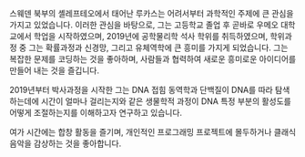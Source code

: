 스웨덴 북부의 셸레프테오에서 태어난 루카스는 어려서부터 과학적인 주제에 큰 관심을 가지고 있었습니다. 이러한 관심을 바탕으로, 그는 고등학교 졸업 후 곧바로 우메오 대학교에서 학업을 시작하였으며, 2019년에 공학물리학 석사 학위를 취득하였으며, 학위과정 중 그는 확률과정과 신경망, 그리고 유체역학에 큰 흥미를 가지게 되었습니다. 그는 복잡한 문제를 코딩하는 것을 좋아하며, 사람들과 협력하여 새로운 흥미로운 아이디어를 만들어 내는 것을 즐깁니다.

2019년부터 박사과정을 시작한 그는 DNA 접힘 동역학과 단백질이 DNA를 따라 탐색하는데에 시간이 얼마나 걸리는지와 같은 생물학적 과정이 DNA 특정 부분의 활성도를 어떻게 조절하는지를 이해하고자 연구하고 있습니다. 

여가 시간에는 합창 활동을 즐기며, 개인적인 프로그래밍 프로젝트에 몰두하거나 클래식 음악을 감상하는 것을 좋아합니다.
